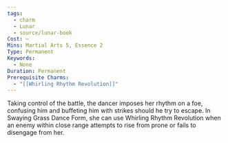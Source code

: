 ```yaml
---
tags:
  - charm
  - Lunar
  - source/lunar-book
Cost: —
Mins: Martial Arts 5, Essence 2
Type: Permanent
Keywords:
  - None
Duration: Permanent
Prerequisite Charms:
  - "[[Whirling Rhythm Revolution]]"
---
```

Taking control of the battle, the dancer imposes her rhythm on a foe, confusing him and buffeting him with strikes should he try to escape. In Swaying Grass Dance Form, she can use Whirling Rhythm Revolution when an enemy within close range attempts to rise from prone or fails to disengage from her.